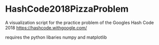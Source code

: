 # HashCode2018PizzaProblem
A visualization script for the practice problem of the Googles Hash Code 2018 https://hashcode.withgoogle.com/

requires the python libaries numpy and matplotlib
